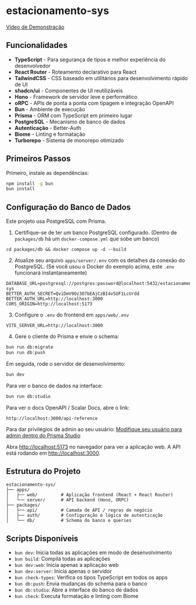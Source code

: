 # estacionamento-sys

[Vídeo de Demonstração](https://drive.google.com/file/d/1Wb7BhyuvKTsLVcfYQAcJMr6FiWXt-lSi/view?usp=sharing)

## Funcionalidades

- **TypeScript** - Para segurança de tipos e melhor experiência do desenvolvedor
- **React Router** - Roteamento declarativo para React
- **TailwindCSS** - CSS baseado em utilitários para desenvolvimento rápido de UI
- **shadcn/ui** - Componentes de UI reutilizáveis
- **Hono** - Framework de servidor leve e performático
- **oRPC** - APIs de ponta a ponta com tipagem e integração OpenAPI
- **Bun** - Ambiente de execução
- **Prisma** - ORM com TypeScript em primeiro lugar
- **PostgreSQL** - Mecanismo de banco de dados
- **Autenticação** - Better-Auth
- **Biome** - Linting e formatação
- **Turborepo** - Sistema de monorepo otimizado

## Primeiros Passos

Primeiro, instale as dependências:

```bash
npm install -g bun
bun install
```

## Configuração do Banco de Dados

Este projeto usa PostgreSQL com Prisma.

1. Certifique-se de ter um banco PostgreSQL configurado. (Dentro de `packages/db` há um `docker-compose.yml` que sobe um banco)

```
cd packages/db && docker compose up -d --build
```

2. Atualize seu arquivo `apps/server/.env` com os detalhes da conexão do PostgreSQL. (Se você usou o Docker do exemplo acima, este `.env` funcionará instantaneamente)

```
DATABASE_URL=postgresql://postgres:password@localhost:5432/estacionamento-sys
BETTER_AUTH_SECRET=QviDmV9Oz3O7bEAjCzBI4vSUF1LcUrdd
BETTER_AUTH_URL=http://localhost:3000
CORS_ORIGIN=http://localhost:5173
```

3. Configure o `.env` do frontend em `apps/web/.env`

```
VITE_SERVER_URL=http://localhost:3000
```

4. Gere o cliente do Prisma e envie o schema:

```bash
bun run db:migrate
bun run db:push
```

Em seguida, rode o servidor de desenvolvimento:

```bash
bun dev
```

Para ver o banco de dados na interface:

```bash
bun run db:studio
```

Para ver o docs OpenAPI / Scalar Docs, abre o link:

```
http://localhost:3000/api-reference
```

Para dar privilégios de admin ao seu usuário:
[Modifique seu usuário para admin dentro do Prisma Studio](https://github.com/dannyk-dev/desafio-parkia/blob/main/docs/admin-user.png)

Abra [http://localhost:5173](http://localhost:5173) no navegador para ver a aplicação web.
A API está rodando em [http://localhost:3000](http://localhost:3000).

## Estrutura do Projeto

```
estacionamento-sys/
├── apps/
│   ├── web/         # Aplicação frontend (React + React Router)
│   └── server/      # API backend (Hono, ORPC)
├── packages/
│   ├── api/         # Camada de API / regras de negócio
│   ├── auth/        # Configuração e lógica de autenticação
│   └── db/          # Schema do banco e queries
```

## Scripts Disponíveis

- `bun dev`: Inicia todas as aplicações em modo de desenvolvimento
- `bun build`: Compila todas as aplicações
- `bun dev:web`: Inicia apenas a aplicação web
- `bun dev:server`: Inicia apenas o servidor
- `bun check-types`: Verifica os tipos TypeScript em todos os apps
- `bun db:push`: Envia mudanças do schema para o banco
- `bun db:studio`: Abre a interface do banco de dados
- `bun check`: Executa formatação e linting com Biome
